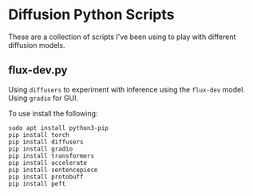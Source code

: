 # Diffusion Python Scripts
These are a collection of scripts I've been using to play with different diffusion models.

## flux-dev.py

Using `diffusers` to experiment with inference using the `flux-dev` model. Using `gradio` for GUI.

To use install the following:

```
sudo apt install python3-pip
pip install torch
pip install diffusers
pip install gradio
pip install transformers
pip install accelerate
pip install sentencepiece
pip install protobuff
pip install peft
```

